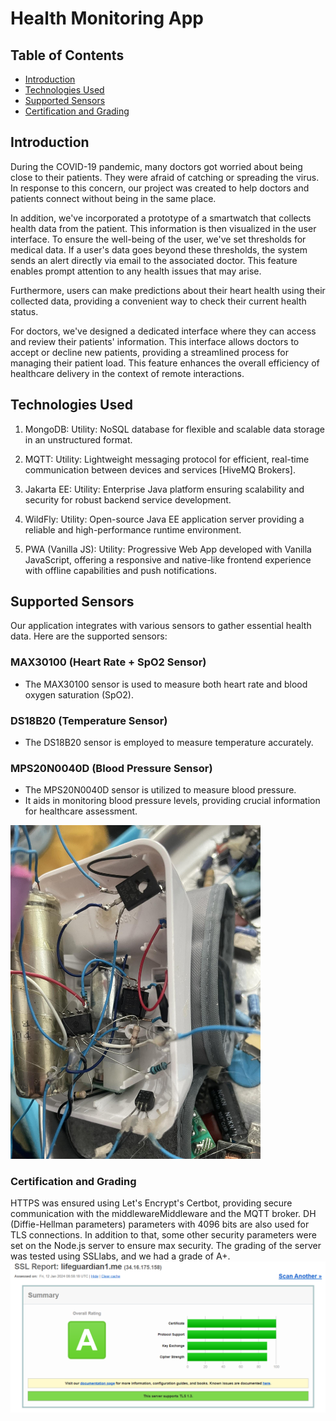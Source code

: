 # Health Monitoring App

## Table of Contents

- [Introduction](#introduction)
- [Technologies Used](#technologies-used)
- [Supported Sensors](#supported-sensors)
- [Certification and Grading](#certification-and-grading)


## Introduction

During the COVID-19 pandemic, many doctors got worried about being close to their patients. They were afraid of catching or spreading the virus. In response to this concern, our project was created to help doctors and patients connect without being in the same place.

In addition, we've incorporated a prototype of a smartwatch that collects health data from the patient. This information is then visualized in the user interface. To ensure the well-being of the user, we've set thresholds for medical data. If a user's data goes beyond these thresholds, the system sends an alert directly via email to the associated doctor. This feature enables prompt attention to any health issues that may arise.

Furthermore, users can make predictions about their heart health using their collected data, providing a convenient way to check their current health status.

For doctors, we've designed a dedicated interface where they can access and review their patients' information. This interface allows doctors to accept or decline new patients, providing a streamlined process for managing their patient load. This feature enhances the overall efficiency of healthcare delivery in the context of remote interactions.


## Technologies Used  

  1. MongoDB:
    Utility: NoSQL database for flexible and scalable data storage in an unstructured format.

  2. MQTT:
    Utility: Lightweight messaging protocol for efficient, real-time communication between devices and services [HiveMQ Brokers].

  3. Jakarta EE:
  Utility: Enterprise Java platform ensuring scalability and security for robust backend service development.

  4. WildFly:
  Utility: Open-source Java EE application server providing a reliable and high-performance runtime environment.

  5. PWA (Vanilla JS):
  Utility: Progressive Web App developed with Vanilla JavaScript, offering a responsive and native-like frontend experience with offline capabilities and push notifications.


## Supported Sensors

Our application integrates with various sensors to gather essential health data. Here are the supported sensors:

### MAX30100 (Heart Rate + SpO2 Sensor)

- The MAX30100 sensor is used to measure both heart rate and blood oxygen saturation (SpO2).

### DS18B20 (Temperature Sensor)

- The DS18B20 sensor is employed to measure temperature accurately.
### MPS20N0040D (Blood Pressure Sensor)

- The MPS20N0040D sensor is utilized to measure blood pressure.
- It aids in monitoring blood pressure levels, providing crucial information for healthcare assessment.
<img src="github-images/sensors.jpg" alt="Image Alt Text" width="400"/>


### Certification and Grading
HTTPS was ensured using Let's Encrypt's Certbot, providing secure communication with the middlewareMiddleware and the MQTT broker. DH (Diffie-Hellman parameters) parameters with 4096 bits are also used for TLS connections. In addition to that, some other security parameters were set on the Node.js server to ensure max security. The grading of the server was tested using SSLlabs, and we had a grade of A+.
![Image Alt Text](github-images/grading.png)

